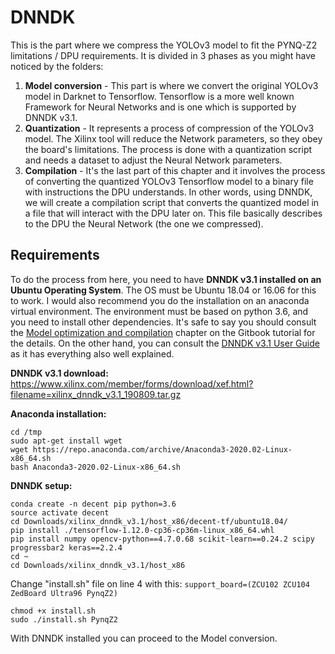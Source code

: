 # DNNDK
This is the part where we compress the YOLOv3 model to fit the PYNQ-Z2 limitations / DPU requirements. It is divided in 3 phases as you might have noticed by the folders:

 1. **Model conversion** - This part is where we convert the original YOLOv3 model in Darknet to Tensorflow. Tensorflow is a more well known Framework for Neural Networks and is one which is supported by DNNDK v3.1.
 2. **Quantization** - It represents a process of compression of the YOLOv3 model. The Xilinx tool will reduce the Network parameters, so they obey the board's limitations. The process is done with a quantization script and needs a dataset to adjust the Neural Network parameters.
 3. **Compilation** - It's the last part of this chapter and it involves the process of converting the quantized YOLOv3 Tensorflow model to a binary file with instructions the DPU understands. In other words, using DNNDK, we will create a compilation script that converts the quantized model in a file that will interact with the DPU later on. This file basically describes to the DPU the Neural Network (the one we compressed).

## Requirements
To do the process from here, you need to have **DNNDK v3.1 installed on an Ubuntu Operating System**. The OS must be Ubuntu 18.04 or 16.06 for this to work. I would also recommend you do the installation on an anaconda virtual environment. The environment must be based on python 3.6, and you need to install other dependencies. 
It's safe to say you should consult the [Model optimization and compilation](https://andre-araujo.gitbook.io/yolo-on-pynq-z2/model-optimization-and-compilation) chapter on the Gitbook tutorial for the details. On the other hand, you can consult the [DNNDK v3.1 User Guide](https://docs.xilinx.com/v/u/1.6-English/ug1327-dnndk-user-guide) as it has everything also well explained.

**DNNDK v3.1 download:** https://www.xilinx.com/member/forms/download/xef.html?filename=xilinx_dnndk_v3.1_190809.tar.gz

**Anaconda installation:**

    cd /tmp
    sudo apt-get install wget
    wget https://repo.anaconda.com/archive/Anaconda3-2020.02-Linux-x86_64.sh
    bash Anaconda3-2020.02-Linux-x86_64.sh

**DNNDK setup:**

    conda create -n decent pip python=3.6
    source activate decent
    cd Downloads/xilinx_dnndk_v3.1/host_x86/decent-tf/ubuntu18.04/
    pip install ./tensorflow-1.12.0-cp36-cp36m-linux_x86_64.whl
    pip install numpy opencv-python==4.7.0.68 scikit-learn==0.24.2 scipy progressbar2 keras==2.2.4
    cd ~
    cd Downloads/xilinx_dnndk_v3.1/host_x86
Change "install.sh" file on line 4 with this: `support_board=(ZCU102 ZCU104 ZedBoard Ultra96 PynqZ2)`

    chmod +x install.sh
    sudo ./install.sh PynqZ2
With DNNDK installed you can proceed to the Model conversion.

